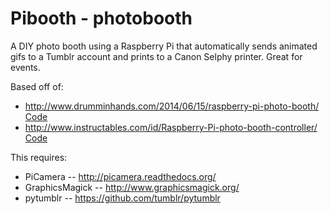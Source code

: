 Pibooth - photobooth
=======================

A DIY photo booth using a Raspberry Pi that automatically sends animated gifs to a Tumblr account and prints to a Canon Selphy printer. Great for events.

Based off of: 
 - http://www.drumminhands.com/2014/06/15/raspberry-pi-photo-booth/ [Code](https://github.com/drumminhands/drumminhands_photobooth)
 - http://www.instructables.com/id/Raspberry-Pi-photo-booth-controller/ [Code](https://github.com/safay/RPi_photobooth)

This requires:
  - PiCamera -- http://picamera.readthedocs.org/
  - GraphicsMagick -- http://www.graphicsmagick.org/
  - pytumblr -- https://github.com/tumblr/pytumblr
